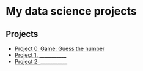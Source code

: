 # My data science projects


## Projects

* [Project 0. Game: Guess the number](project_0)
* [Project 1. ___________]()
* [Project 2. ___________]()